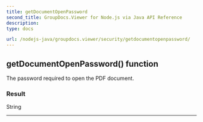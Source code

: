 ```yaml
---
title: getDocumentOpenPassword
second_title: GroupDocs.Viewer for Node.js via Java API Reference
description: 
type: docs

url: /nodejs-java/groupdocs.viewer/security/getdocumentopenpassword/
---
```


## getDocumentOpenPassword()  function

 The password required to open the PDF document.
 

### Result
String


---


